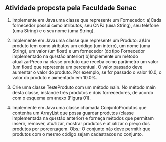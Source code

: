 ## Atividade proposta pela Faculdade Senac

1) Implemente em Java uma classe que represente um Fornecedor:
   a)Cada fornecedor possui como atributos, seu CNPJ (uma String), seu telefone (uma String) e o seu nome (uma String).

2) Implemente em Java uma classe que represente um Produto:
   a)Um produto tem como atributos um código (um inteiro), um nome (uma String), um valor (um float) e um fornecedor (do tipo Fornecedor implementado na questão anterior)
   b)Implemente um método atualizarPreco na classe produto que receba como parâmetro um valor (um float) que representa um percentual. O valor passado deve aumentar o valor do produto. 
       Por exemplo, se for passado o valor 10.0, o valor do produto e aumentado em 10.0%.

3) Crie uma classe TesteProduto com um método main. No método main desta classe, instancie três produtos e dois fornecedores, de acordo com o esquema em anexo (Figura 01).

4) Implemente em Java uma classe chamada ConjuntoProdutos que contenha um ArrayList que possa guardar produtos (classe implementada na questão anterior) e forneça métodos que permitam inserir, remover, atualizar, mostrar produtos e atualizar o preço dos produtos por porcentagem. 
   Obs.: O conjunto não deve permitir que produtos com o mesmo código sejam cadastrados no conjunto.


